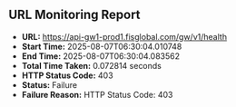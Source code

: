 ## URL Monitoring Report

- **URL:** https://api-gw1-prod1.fisglobal.com/gw/v1/health
- **Start Time:** 2025-08-07T06:30:04.010748
- **End Time:** 2025-08-07T06:30:04.083562
- **Total Time Taken:** 0.072814 seconds
- **HTTP Status Code:** 403
- **Status:** Failure
- **Failure Reason:** HTTP Status Code: 403
